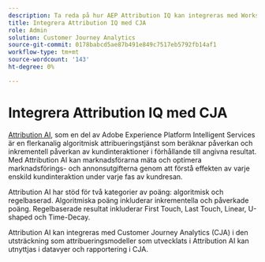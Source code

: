 ```yaml
---
description: Ta reda på hur AEP Attribution IQ kan integreras med Workspace i CJA.
title: Integrera Attribution IQ med CJA
role: Admin
solution: Customer Journey Analytics
source-git-commit: 0178babcd5ae87b491e849c7517eb5792fb14af1
workflow-type: tm+mt
source-wordcount: '143'
ht-degree: 0%

---
```


# Integrera Attribution IQ med CJA

[Attribution AI](https://experienceleague.adobe.com/docs/experience-platform/intelligent-services/attribution-ai/overview.html?lang=en), som en del av Adobe Experience Platform Intelligent Services är en flerkanalig algoritmisk attribueringstjänst som beräknar påverkan och inkrementell påverkan av kundinteraktioner i förhållande till angivna resultat. Med Attribution AI kan marknadsförarna mäta och optimera marknadsförings- och annonsutgifterna genom att förstå effekten av varje enskild kundinteraktion under varje fas av kundresan.

Attribution AI har stöd för två kategorier av poäng: algoritmisk och regelbaserad. Algoritmiska poäng inkluderar inkrementella och påverkade poäng. Regelbaserade resultat inkluderar First Touch, Last Touch, Linear, U-shaped och Time-Decay.

Attribution AI kan integreras med Customer Journey Analytics (CJA) i den utsträckning som attribueringsmodeller som utvecklats i Attribution AI kan utnyttjas i datavyer och rapportering i CJA.


